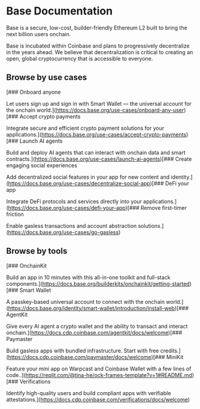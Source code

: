 Base Documentation
==================

Base is a secure, low-cost, builder-friendly Ethereum L2 built to bring the next billion users onchain.

Base is incubated within Coinbase and plans to progressively decentralize in the years ahead. We believe that decentralization is critical to creating an open, global cryptocurrency that is accessible to everyone.

Browse by use cases
-------------------

[### Onboard anyone

Let users sign up and sign in with Smart Wallet — the universal account for the onchain world.](https://docs.base.org/use-cases/onboard-any-user)[### Accept crypto payments

Integrate secure and efficient crypto payment solutions for your applications.](https://docs.base.org/use-cases/accept-crypto-payments)[### Launch AI agents

Build and deploy AI agents that can interact with onchain data and smart contracts.](https://docs.base.org/use-cases/launch-ai-agents)[### Create engaging social experiences

Add decentralized social features in your app for new content and identity.](https://docs.base.org/use-cases/decentralize-social-app)[### DeFi your app

Integrate DeFi protocols and services directly into your applications.](https://docs.base.org/use-cases/defi-your-app)[### Remove first-timer friction

Enable gasless transactions and account abstraction solutions.](https://docs.base.org/use-cases/go-gasless)

Browse by tools
---------------

[### OnchainKit

Build an app in 10 minutes with this all-in-one toolkit and full-stack components.](https://docs.base.org/builderkits/onchainkit/getting-started)[### Smart Wallet

A passkey-based universal account to connect with the onchain world.](https://docs.base.org/identity/smart-wallet/introduction/install-web)[### AgentKit

Give every AI agent a crypto wallet and the ability to transact and interact onchain.](https://docs.cdp.coinbase.com/agentkit/docs/welcome)[### Paymaster

Build gasless apps with bundled infrastructure. Start with free credits.](https://docs.cdp.coinbase.com/paymaster/docs/welcome)[### MiniKit

Feature your mini app on Warpcast and Coinbase Wallet with a few lines of code..](https://replit.com/@tina-he/ock-frames-template?v=1#README.md)[### Verifications

Identify high-quality users and build compliant apps with verifiable attestations.](https://docs.cdp.coinbase.com/verifications/docs/welcome)